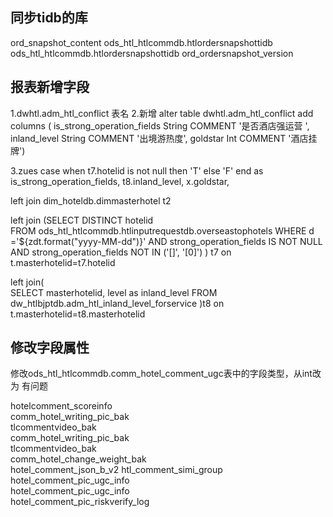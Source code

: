 ## 同步tidb的库
ord_snapshot_content
ods_htl_htlcommdb.htlordersnapshottidb
ods_htl_htlcommdb.htlordersnapshottidb  ord_ordersnapshot_version
## 报表新增字段
1.dwhtl.adm_htl_conflict 表名
2.新增
	alter table dwhtl.adm_htl_conflict  add columns (
is_strong_operation_fields String  COMMENT '是否酒店强运营 ',
inland_level String  COMMENT '出境游热度',
goldstar Int  COMMENT '酒店挂牌')


3.zues
case when t7.hotelid is not null then 'T' else 'F' end as is_strong_operation_fields,
       t8.inland_level,
       x.goldstar,

  left join dim_hoteldb.dimmasterhotel t2 

  left join (SELECT DISTINCT hotelid  
FROM ods_htl_htlcommdb.htlinputrequestdb.overseastophotels
      WHERE d ='${zdt.format("yyyy-MM-dd")}' 
    AND strong_operation_fields IS NOT NULL
    AND strong_operation_fields NOT IN ('[]', '[0]')
  )  t7
   on t.masterhotelid=t7.hotelid   
   
 left join(  
 SELECT masterhotelid, level as inland_level
   FROM dw_htlbjptdb.adm_htl_inland_level_forservice
   )t8
  on t.masterhotelid=t8.masterhotelid 

## 修改字段属性

修改ods_htl_htlcommdb.comm_hotel_comment_ugc表中的字段类型，从int改为
有问题


hotelcomment_scoreinfo	
comm_hotel_writing_pic_bak	
tlcommentvideo_bak	
comm_hotel_writing_pic_bak	
tlcommentvideo_bak	
comm_hotel_change_weight_bak	
hotel_comment_json_b_v2
htl_comment_simi_group	
hotel_comment_pic_ugc_info	
hotel_comment_pic_ugc_info	
hotel_comment_pic_riskverify_log	